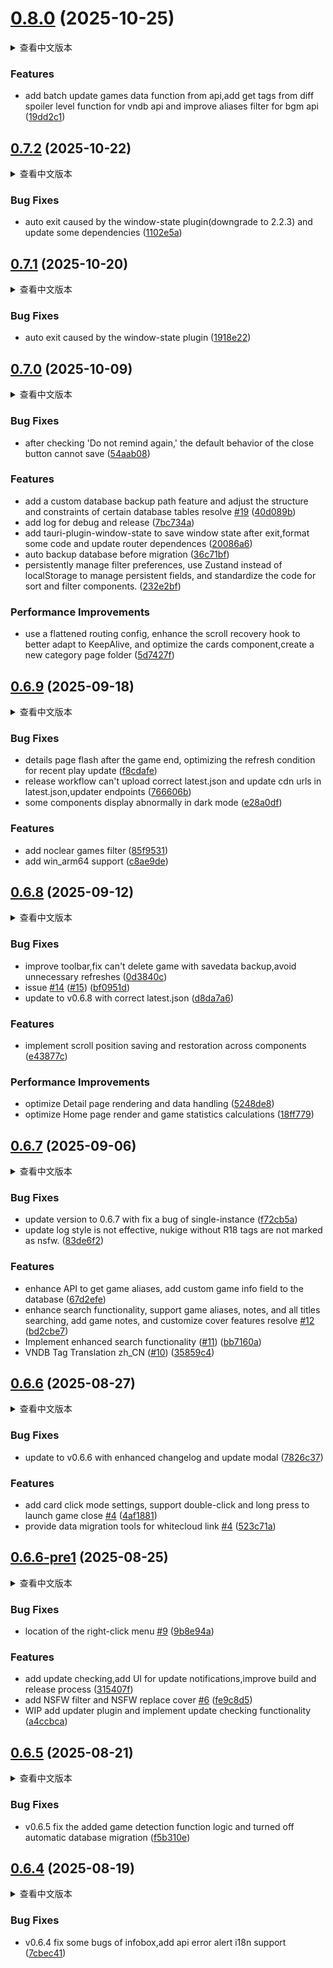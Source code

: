 # [0.8.0](https://github.com/huoshen80/ReinaManager/compare/v0.7.2...v0.8.0) (2025-10-25)

<details>
<summary>查看中文版本</summary>

### 新功能

* 添加从 API 批量更新游戏数据的功能，为vndb API添加从不同剧透等级获取标签的功能 ，并改进 bgm API 的别名过滤器 ([19dd2c1](https://github.com/huoshen80/ReinaManager/commit/19dd2c1eda712d5e1b9c2a476d4f8c55e4aba35e))

</details>

### Features

* add batch update games data function from api,add get tags from diff spoiler level function for vndb api and improve aliases filter for bgm api ([19dd2c1](https://github.com/huoshen80/ReinaManager/commit/19dd2c1eda712d5e1b9c2a476d4f8c55e4aba35e))



## [0.7.2](https://github.com/huoshen80/ReinaManager/compare/v0.7.1...v0.7.2) (2025-10-22)

<details>
<summary>查看中文版本</summary>

### Bug 修复

* 由window-state插件引起的自动退出(降级到2.2.3)，更新部分依赖 ([1102e5a](https://github.com/huoshen80/ReinaManager/commit/1102e5ac8f527e4296b44ae7dfe734d89ad766fa))

</details>

### Bug Fixes

* auto exit caused by the window-state plugin(downgrade to 2.2.3) and update some dependencies ([1102e5a](https://github.com/huoshen80/ReinaManager/commit/1102e5ac8f527e4296b44ae7dfe734d89ad766fa))



## [0.7.1](https://github.com/huoshen80/ReinaManager/compare/v0.7.0...v0.7.1) (2025-10-20)

<details>
<summary>查看中文版本</summary>

### Bug 修复

* 由window-state插件引起的自动退出 ([1918e22](https://github.com/huoshen80/ReinaManager/commit/1918e2209e588c98660df3a1cc7db33894b9fab0))

</details>

### Bug Fixes

* auto exit caused by the window-state plugin ([1918e22](https://github.com/huoshen80/ReinaManager/commit/1918e2209e588c98660df3a1cc7db33894b9fab0))



## [0.7.0](https://github.com/huoshen80/ReinaManager/compare/v0.6.9...v0.7.0) (2025-10-09)

<details>
<summary>查看中文版本</summary>

### Bug 修复

* 修复勾选“不再提醒”后，关闭按钮的默认行为无法保存的问题 ([54aab08](https://github.com/huoshen80/ReinaManager/commit/54aab0818c79ddc8790d2b33ecf159bd61eb93c5))

### 新功能

* 新增自定义数据库备份路径功能，调整部分数据库表结构与约束，解决 [#19](https://github.com/huoshen80/ReinaManager/issues/19) ([40d089b](https://github.com/huoshen80/ReinaManager/commit/40d089b7983fb9a2848ed812d96ca763626a2966))
* 新增调试与发布日志功能 ([7bc734a](https://github.com/huoshen80/ReinaManager/commit/7bc734ab80438f8d6e395be276b7a9e9fb5e9b4b))
* 集成 tauri-plugin-window-state，支持窗口状态保存，格式化部分代码并更新路由依赖 ([20086a6](https://github.com/huoshen80/ReinaManager/commit/20086a6fdd73801c9d0a003121354a8bccae5182))
* 数据库迁移前自动备份数据库 ([36c71bf](https://github.com/huoshen80/ReinaManager/commit/36c71bf1c6ea093fd2b94e92c370c4df7904d2dd))
* 持久化管理筛选偏好，使用 Zustand 替代 localStorage 管理持久化字段，规范排序与筛选组件代码 ([232e2bf](https://github.com/huoshen80/ReinaManager/commit/232e2bf331d3baf22ac344af3f42aff2bd5fd45b))

### 性能改进

* 路由配置扁平化，增强滚动恢复 hook 以更好适配 KeepAlive，优化卡片组件，新增分类页面文件夹 ([5d7427f](https://github.com/huoshen80/ReinaManager/commit/5d7427f063cd83ad54f2b4fb00cfd0a4f0c3d217))

</details>

### Bug Fixes

* after checking 'Do not remind again,' the default behavior of the close button cannot save ([54aab08](https://github.com/huoshen80/ReinaManager/commit/54aab0818c79ddc8790d2b33ecf159bd61eb93c5))


### Features

* add a custom database backup path feature and adjust the structure and constraints of certain database tables resolve [#19](https://github.com/huoshen80/ReinaManager/issues/19) ([40d089b](https://github.com/huoshen80/ReinaManager/commit/40d089b7983fb9a2848ed812d96ca763626a2966))
* add log for debug and release ([7bc734a](https://github.com/huoshen80/ReinaManager/commit/7bc734ab80438f8d6e395be276b7a9e9fb5e9b4b))
* add tauri-plugin-window-state to save window state after exit,format some code  and update router dependences ([20086a6](https://github.com/huoshen80/ReinaManager/commit/20086a6fdd73801c9d0a003121354a8bccae5182))
* auto backup database before migration ([36c71bf](https://github.com/huoshen80/ReinaManager/commit/36c71bf1c6ea093fd2b94e92c370c4df7904d2dd))
* persistently manage filter preferences, use Zustand instead of localStorage to manage persistent fields, and standardize the code for sort and filter components. ([232e2bf](https://github.com/huoshen80/ReinaManager/commit/232e2bf331d3baf22ac344af3f42aff2bd5fd45b))


### Performance Improvements

* use a flattened routing config, enhance the scroll recovery hook to better adapt to KeepAlive, and optimize the cards component,create a new category page folder ([5d7427f](https://github.com/huoshen80/ReinaManager/commit/5d7427f063cd83ad54f2b4fb00cfd0a4f0c3d217))



## [0.6.9](https://github.com/huoshen80/ReinaManager/compare/v0.6.8...v0.6.9) (2025-09-18)

<details>
<summary>查看中文版本</summary>

### Bug 修复

* 优化游戏结束后的详情页闪烁的问题，优化最近游玩更新的刷新条件 ([f8cdafe](https://github.com/huoshen80/ReinaManager/commit/f8cdafe779b1bb15e18b970d5017e43e6db45295))
* 修复发布流程无法上传正确的 `latest.json`的问题,为`latest.json`更换cdn链接，更换`endpoints` ([766606b](https://github.com/huoshen80/ReinaManager/commit/766606be6a942da14935fd9f99b30cd7a5adf079))
* 修复部分组件在暗黑模式下显示异常的问题 ([e28a0df](https://github.com/huoshen80/ReinaManager/commit/e28a0dff478f756088cc8173130b255b77ba71d7))

### 新功能

* 添加未通关游戏（noclear）筛选选项 ([85f9531](https://github.com/huoshen80/ReinaManager/commit/85f9531cde9b9ca200bf945b450e9b78a49b6d1a))
* 添加对 `win_arm64` 的支持 ([c8ae9de](https://github.com/huoshen80/ReinaManager/commit/c8ae9de5227c67e2b2ec20bec847dc956a054dec))

</details>

### Bug Fixes

* details page flash after the game end, optimizing the refresh condition for recent play update ([f8cdafe](https://github.com/huoshen80/ReinaManager/commit/f8cdafe779b1bb15e18b970d5017e43e6db45295))
* release workflow can't upload correct latest.json and update cdn urls in latest.json,updater endpoints ([766606b](https://github.com/huoshen80/ReinaManager/commit/766606be6a942da14935fd9f99b30cd7a5adf079))
* some components display abnormally in dark mode ([e28a0df](https://github.com/huoshen80/ReinaManager/commit/e28a0dff478f756088cc8173130b255b77ba71d7))


### Features

* add noclear games filter ([85f9531](https://github.com/huoshen80/ReinaManager/commit/85f9531cde9b9ca200bf945b450e9b78a49b6d1a))
* add win_arm64 support ([c8ae9de](https://github.com/huoshen80/ReinaManager/commit/c8ae9de5227c67e2b2ec20bec847dc956a054dec))



## [0.6.8](https://github.com/huoshen80/ReinaManager/compare/v0.6.7...v0.6.8) (2025-09-12)

<details>
<summary>查看中文版本</summary>

### Bug 修复

* 改进工具栏，修复无法删除带有存档备份游戏的问题，避免不必要的刷新 ([0d3840c](https://github.com/huoshen80/ReinaManager/commit/0d3840c5f4d4783d96705388050b038c8d42e260))
* issue [#14](https://github.com/huoshen80/ReinaManager/issues/14) 的修复 ([#15](https://github.com/huoshen80/ReinaManager/issues/15)) ([bf0951d](https://github.com/huoshen80/ReinaManager/commit/bf0951db286bfbb5d6c7506702bbf39d81070180))
* 更新到 v0.6.8 并使用正确的 latest.json ([d8da7a6](https://github.com/huoshen80/ReinaManager/commit/d8da7a61490d58f9a95518374d21d1082c65e02e))


### 新功能

* 实现跨组件的滚动位置保存与恢复 ([e43877c](https://github.com/huoshen80/ReinaManager/commit/e43877cab10b9b6926e39e1cf2031176cddaeb7d))


### 性能改进

* 优化 Detail 页面渲染与数据处理 ([5248de8](https://github.com/huoshen80/ReinaManager/commit/5248de893131f241473f0e992e4f90dcfe8c5188))
* 优化 Home 页面渲染与游戏统计计算 ([18ff779](https://github.com/huoshen80/ReinaManager/commit/18ff779526f9f437246b739a822e65db56a5dacc))

</details>

### Bug Fixes

* improve toolbar,fix can't delete game with savedata backup,avoid unnecessary  refreshes ([0d3840c](https://github.com/huoshen80/ReinaManager/commit/0d3840c5f4d4783d96705388050b038c8d42e260))
* issue [#14](https://github.com/huoshen80/ReinaManager/issues/14) ([#15](https://github.com/huoshen80/ReinaManager/issues/15)) ([bf0951d](https://github.com/huoshen80/ReinaManager/commit/bf0951db286bfbb5d6c7506702bbf39d81070180))
* update to v0.6.8 with correct latest.json ([d8da7a6](https://github.com/huoshen80/ReinaManager/commit/d8da7a61490d58f9a95518374d21d1082c65e02e))


### Features

* implement scroll position saving and restoration across components ([e43877c](https://github.com/huoshen80/ReinaManager/commit/e43877cab10b9b6926e39e1cf2031176cddaeb7d))


### Performance Improvements

* optimize Detail page rendering and data handling ([5248de8](https://github.com/huoshen80/ReinaManager/commit/5248de893131f241473f0e992e4f90dcfe8c5188))
* optimize Home page render and game statistics calculations ([18ff779](https://github.com/huoshen80/ReinaManager/commit/18ff779526f9f437246b739a822e65db56a5dacc))



## [0.6.7](https://github.com/huoshen80/ReinaManager/compare/v0.6.6...v0.6.7) (2025-09-06)


<details>
<summary>查看中文版本</summary>

### Bug 修复

* 更新到0.6.7版本，修复单实例插件的一个bug ([f72cb5a](https://github.com/huoshen80/ReinaManager/commit/f72cb5a69e731945f4f3a5a0f0b642ecd879693b))
* 更新日志样式未生效；未带 R18 标签的拔作（nukige）未被标记为 NSFW。 ([83de6f2](https://github.com/huoshen80/ReinaManager/commit/83de6f2614fcdb66a451fa786c178eac0d055dde))

### 新功能

* 增强 API 以获取游戏别名，向数据库新增自定义游戏信息字段 ([67d2efe](https://github.com/huoshen80/ReinaManager/commit/67d2efed572ae63cf69322281325491c22143c55))
* 增强搜索功能：支持游戏别名、备注与所有标题的搜索；新增游戏备注与自定义封面功能，解决 [#12](https://github.com/huoshen80/ReinaManager/issues/12) ([bd2cbe7](https://github.com/huoshen80/ReinaManager/commit/bd2cbe790d43d9f01627d820711954a480e8db8a))
* 实现增强搜索功能 ([#11](https://github.com/huoshen80/ReinaManager/issues/11)) ([bb7160a](https://github.com/huoshen80/ReinaManager/commit/bb7160a17c720cd10d3ade2284432751e809a3ea))
* VNDB 标签翻译（简体中文） ([#10](https://github.com/huoshen80/ReinaManager/issues/10)) ([35859c4](https://github.com/huoshen80/ReinaManager/commit/35859c4121aa3093de750dff3d339739783cf179))

</details>

### Bug Fixes

* update version to 0.6.7 with fix a bug of single-instance ([f72cb5a](https://github.com/huoshen80/ReinaManager/commit/f72cb5a69e731945f4f3a5a0f0b642ecd879693b))
* update log style is not effective, nukige without R18 tags are not marked as nsfw. ([83de6f2](https://github.com/huoshen80/ReinaManager/commit/83de6f2614fcdb66a451fa786c178eac0d055dde))


### Features

* enhance API to get game aliases, add custom game info field to the database ([67d2efe](https://github.com/huoshen80/ReinaManager/commit/67d2efed572ae63cf69322281325491c22143c55))
* enhance search functionality, support game aliases, notes, and all titles searching, add game notes, and customize cover features resolve [#12](https://github.com/huoshen80/ReinaManager/issues/12) ([bd2cbe7](https://github.com/huoshen80/ReinaManager/commit/bd2cbe790d43d9f01627d820711954a480e8db8a))
* Implement enhanced search functionality ([#11](https://github.com/huoshen80/ReinaManager/issues/11)) ([bb7160a](https://github.com/huoshen80/ReinaManager/commit/bb7160a17c720cd10d3ade2284432751e809a3ea))
* VNDB Tag Translation zh_CN ([#10](https://github.com/huoshen80/ReinaManager/issues/10)) ([35859c4](https://github.com/huoshen80/ReinaManager/commit/35859c4121aa3093de750dff3d339739783cf179))



## [0.6.6](https://github.com/huoshen80/ReinaManager/compare/v0.6.6-1...v0.6.6) (2025-08-27)


<details>
<summary>查看中文版本</summary>

### Bug 修复

* 更新至 v0.6.6 版本，增强更新日志和更新部分组件 ([7826c37](https://github.com/huoshen80/ReinaManager/commit/7826c3708f51c91045f22384b9ec1b7c27aa5477))

### 新功能

* 添加卡片点击模式设置（导航/选择），支持双击和长按启动游戏 关闭 [#4](https://github.com/huoshen80/ReinaManager/issues/4) ([4af1881](https://github.com/huoshen80/ReinaManager/commit/4af1881912ff48357ab484de5f22b6f5b2f59e99))
* 为Whitecloud提供数据迁移工具 详情见 [#4](https://github.com/huoshen80/ReinaManager/issues/4) ([523c71a](https://github.com/huoshen80/ReinaManager/commit/523c71a3fdaaf78855f6dca0638a414021781a84))

</details>

### Bug Fixes

* update to v0.6.6 with enhanced changelog and update modal ([7826c37](https://github.com/huoshen80/ReinaManager/commit/7826c3708f51c91045f22384b9ec1b7c27aa5477))


### Features

* add card click mode settings, support double-click and long press to launch game close [#4](https://github.com/huoshen80/ReinaManager/issues/4) ([4af1881](https://github.com/huoshen80/ReinaManager/commit/4af1881912ff48357ab484de5f22b6f5b2f59e99))
* provide data migration tools for whitecloud  link [#4](https://github.com/huoshen80/ReinaManager/issues/4) ([523c71a](https://github.com/huoshen80/ReinaManager/commit/523c71a3fdaaf78855f6dca0638a414021781a84))



## [0.6.6-pre1](https://github.com/huoshen80/ReinaManager/compare/v0.6.5...v0.6.6-pre1) (2025-08-25)

<details>
<summary>查看中文版本</summary>

### Bug 修复

* 修复右键菜单位置 [#9](https://github.com/huoshen80/ReinaManager/issues/9) ([9b8e94a](https://github.com/huoshen80/ReinaManager/commit/9b8e94a03fe6935656df80e3cfb383e47520c114))

### 新功能

* 添加更新检查，添加更新通知 UI，改进构建和发布流程 ([315407f](https://github.com/huoshen80/ReinaManager/commit/315407fa08937e715900c555ced822955580e2b7))
* 添加 NSFW 过滤器和 NSFW 替换封面 [#6](https://github.com/huoshen80/ReinaManager/issues/6) ([fe9c8d5](https://github.com/huoshen80/ReinaManager/commit/fe9c8d5f33be367d394bd905bc4506fa4aea7e3e))
* 工作进行中：添加更新器插件并实现更新检查功能 ([a4ccbca](https://github.com/huoshen80/ReinaManager/commit/a4ccbca90091601ac866addc52351a92abbae2c2))

</details>


### Bug Fixes

* location of the right-click menu [#9](https://github.com/huoshen80/ReinaManager/issues/9) ([9b8e94a](https://github.com/huoshen80/ReinaManager/commit/9b8e94a03fe6935656df80e3cfb383e47520c114))


### Features

* add update checking,add UI for update notifications,improve build and release process ([315407f](https://github.com/huoshen80/ReinaManager/commit/315407fa08937e715900c555ced822955580e2b7))
* add NSFW filter and NSFW replace cover [#6](https://github.com/huoshen80/ReinaManager/issues/6) ([fe9c8d5](https://github.com/huoshen80/ReinaManager/commit/fe9c8d5f33be367d394bd905bc4506fa4aea7e3e))
* WIP add updater plugin and implement update checking functionality ([a4ccbca](https://github.com/huoshen80/ReinaManager/commit/a4ccbca90091601ac866addc52351a92abbae2c2))



## [0.6.5](https://github.com/huoshen80/ReinaManager/compare/v0.6.4...v0.6.5) (2025-08-21)

<details>
<summary>查看中文版本</summary>

### Bug 修复

* v0.6.5 修复添加游戏检测功能逻辑并关闭自动数据库迁移 ([f5b310e](https://github.com/huoshen80/ReinaManager/commit/f5b310ed6e37571ebfd2785e881fe02cb9c95036))

</details>

### Bug Fixes

* v0.6.5 fix the added game detection function logic and turned off automatic database migration ([f5b310e](https://github.com/huoshen80/ReinaManager/commit/f5b310ed6e37571ebfd2785e881fe02cb9c95036))



## [0.6.4](https://github.com/huoshen80/ReinaManager/compare/v0.6.3...v0.6.4) (2025-08-19)

<details>
<summary>查看中文版本</summary>

### Bug 修复

* v0.6.4 修复信息框的一些 Bug，添加 API 错误提醒的国际化支持 ([7cbec41](https://github.com/huoshen80/ReinaManager/commit/7cbec41772dad85b88db25e6f5dd48fee39f2cdd))

</details>

### Bug Fixes

* v0.6.4 fix some bugs of infobox,add api error alert i18n support ([7cbec41](https://github.com/huoshen80/ReinaManager/commit/7cbec41772dad85b88db25e6f5dd48fee39f2cdd))
